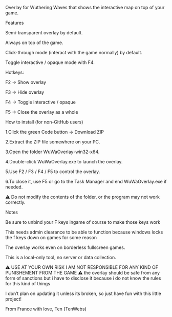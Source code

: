 Overlay for Wuthering Waves that shows the interactive map on top of your game.

Features

Semi-transparent overlay by default.

Always on top of the game.

Click-through mode (interact with the game normally) by default.

Toggle interactive / opaque mode with F4.

Hotkeys:

F2 → Show overlay

F3 → Hide overlay

F4 → Toggle interactive / opaque

F5 → Close the overlay as a whole

How to install (for non-GitHub users)

1.Click the green Code button → Download ZIP

2.Extract the ZIP file somewhere on your PC.

3.Open the folder WuWaOverlay-win32-x64.

4.Double-click WuWaOverlay.exe to launch the overlay.

5.Use F2 / F3 / F4 / F5 to control the overlay.

6.To close it, use F5 or go to the Task Manager and end WuWaOverlay.exe if needed.

⚠️ Do not modify the contents of the folder, or the program may not work correctly.

Notes

Be sure to unbind your F keys ingame of course to make those keys work

This needs admin clearance to be able to function because windows locks the f keys down on games for some reason

The overlay works even on borderless fullscreen games.

This is a local-only tool, no server or data collection.

⚠️ USE AT YOUR OWN RISK I AM NOT RESPONSIBLE FOR ANY KIND OF PUNISHEMENT FROM THE GAME ⚠️ the overlay should be safe from any form of sanctions but i have to disclose it because i do not know the rules for this kind of things

I don’t plan on updating it unless its broken, so just have fun with this little project!

From France with love,
Ten (TenWebs)

